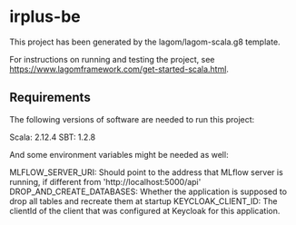 # irplus-be

This project has been generated by the lagom/lagom-scala.g8 template. 

For instructions on running and testing the project, see https://www.lagomframework.com/get-started-scala.html.

## Requirements

The following versions of software are needed to run this project:

Scala: 2.12.4
SBT: 1.2.8

And some environment variables might be needed as well:

MLFLOW_SERVER_URI: Should point to the address that MLflow server is running, if different from 'http://localhost:5000/api'
DROP_AND_CREATE_DATABASES: Whether the application is supposed to drop all tables and recreate them at startup
KEYCLOAK_CLIENT_ID: The clientId of the client that was configured at Keycloak for this application.